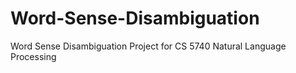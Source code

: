 # Word-Sense-Disambiguation

Word Sense Disambiguation Project for CS 5740 Natural Language Processing
